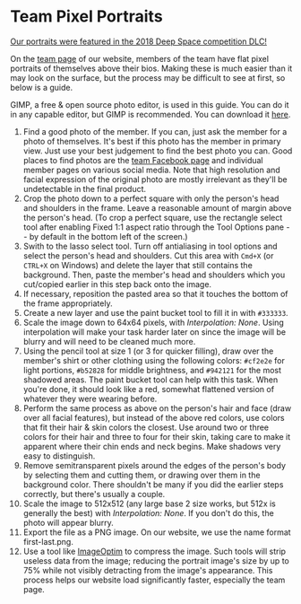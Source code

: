 # Team Pixel Portraits
[Our portraits were featured in the 2018 Deep Space competition DLC!](https://firstinspiresst01.blob.core.windows.net/first-launch/frc-dlc2-all.zip)

On the [team page](http://1418.team/team) of our website, members of the team have flat pixel portraits of themselves above their bios. Making these is much easier than it may look on the surface, but the process may be difficult to see at first, so below is a guide.

GIMP, a free & open source photo editor, is used in this guide. You can do it in any capable editor, but GIMP is recommended. You can download it [here](http://www.gimp.org/downloads/).

1. Find a good photo of the member. If you can, just ask the member for a photo of themselves. It's best if this photo has the member in primary view. Just use your best judgement to find the best photo you can. Good places to find photos are the [team Facebook page](https://www.facebook.com/robotics1418/) and individual member pages on various social media. Note that high resolution and facial expression of the original photo are mostly irrelevant as they'll be undetectable in the final product.
2. Crop the photo down to a perfect square with only the person's head and shoulders in the frame. Leave a reasonable amount of margin above the person's head. (To crop a perfect square, use the rectangle select tool after enabling Fixed 1:1 aspect ratio through the Tool Options pane -- by default in the bottom left of the screen.)
3. Swith to the lasso select tool. Turn off antialiasing in tool options and select the person's head and shoulders. Cut this area with `Cmd+X` (or `CTRL+X` on Windows) and delete the layer that still contains the background. Then, paste the member's head and shoulders which you cut/copied earlier in this step back onto the image.
4. If necessary, reposition the pasted area so that it touches the bottom of the frame appropriately.
5. Create a new layer and use the paint bucket tool to fill it in with `#333333`.
6. Scale the image down to 64x64 pixels, with _Interpolation: None_. Using interpolation will make your task harder later on since the image will be blurry and will need to be cleaned much more.  
7. Using the pencil tool at size 1 (or 3 for quicker filling), draw over the member's shirt or other clothing using the following colors: `#cf2e2e` for light portions, `#b52828` for middle brightness, and `#942121` for the most shadowed areas. The paint bucket tool can help with this task. When you're done, it should look like a red, somewhat flattened version of whatever they were wearing before.
8. Perform the same process as above on the person's hair and face (draw over all facial features), but instead of the above red colors, use colors that fit their hair & skin colors the closest. Use around two or three colors for their hair and three to four for their skin, taking care to make it apparent where their chin ends and neck begins. Make shadows very easy to distinguish.
9. Remove semitransparent pixels around the edges of the person's body by selecting them and cutting them, or drawing over them in the background color. There shouldn't be many if you did the earlier steps correctly, but there's usually a couple.
10. Scale the image to 512x512 (any large base 2 size works, but 512x is generally the best) with _Interpolation: None_. If you don't do this, the photo will appear blurry.
11. Export the file as a PNG image. On our website, we use the name format first-last.png.
12. Use a tool like [ImageOptim](https://imageoptim.com) to compress the image. Such tools will strip useless data from the image; reducing the portrait image's size by up to 75% while not visibly detracting from the image's appearance. This process helps our website load significantly faster, especially the team page.
